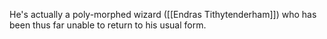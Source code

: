 He's actually a poly-morphed wizard ([[Endras Tithytenderham]]) who has been thus far unable to return to his usual form.